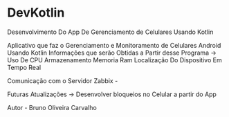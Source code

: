 # DevKotlin
Desenvolvimento Do App De Gerenciamento de Celulares Usando Kotlin

Aplicativo que faz o Gerenciamento e Monitoramento de Celulares Android Usando Kotlin Informações que serão Obtidas a Partir desse Programa ->
Uso De CPU
Armazenamento
Memoria Ram
Localização Do Dispositivo Em Tempo Real

Comunicação com o Servidor Zabbix -

Futuras Atualizações -> Desenvolver bloqueios no Celular a partir do App

Autor - Bruno Oliveira Carvalho
